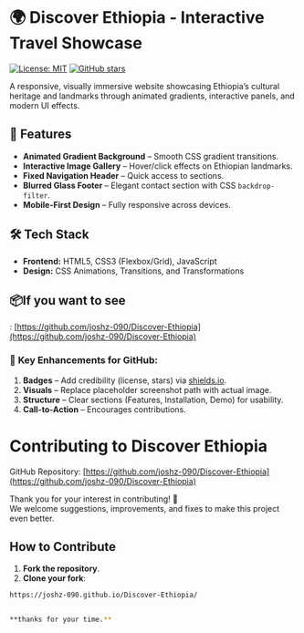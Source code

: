 # 🌍 Discover Ethiopia - Interactive Travel Showcase  

[![License: MIT](https://img.shields.io/badge/License-MIT-yellow.svg)](https://opensource.org/licenses/MIT) 
[![GitHub stars](https://img.shields.io/github/stars/Joshz-090/discover-ethiopia?style=social)](https://github.com/Joshz-090/discover-ethiopia)  

A responsive, visually immersive website showcasing Ethiopia’s cultural heritage and landmarks through animated gradients, interactive panels, and modern UI effects.  


## 🚀 Features  
- **Animated Gradient Background** – Smooth CSS gradient transitions.  
- **Interactive Image Gallery** – Hover/click effects on Ethiopian landmarks.  
- **Fixed Navigation Header** – Quick access to sections.  
- **Blurred Glass Footer** – Elegant contact section with CSS `backdrop-filter`.  
- **Mobile-First Design** – Fully responsive across devices.  

## 🛠️ Tech Stack  
- **Frontend:** HTML5, CSS3 (Flexbox/Grid), JavaScript  
- **Design:** CSS Animations, Transitions, and Transformations  

## 📦If you want to see

 : [https://github.com/joshz-090/Discover-Ethiopia](https://github.com/joshz-090/Discover-Ethiopia)

### 📌 **Key Enhancements for GitHub:**  
1. **Badges** – Add credibility (license, stars) via [shields.io](https://shields.io).  
2. **Visuals** – Replace placeholder screenshot path with actual image.  
3. **Structure** – Clear sections (Features, Installation, Demo) for usability.  
4. **Call-to-Action** – Encourages contributions.  

# Contributing to Discover Ethiopia

GitHub Repository: [https://github.com/joshz-090/Discover-Ethiopia](https://github.com/joshz-090/Discover-Ethiopia)

Thank you for your interest in contributing! 🎉  
We welcome suggestions, improvements, and fixes to make this project even better.

## How to Contribute

1. **Fork the repository**.
2. **Clone your fork**:
```bash
https://joshz-090.github.io/Discover-Ethiopia/


**thanks for your time.**
